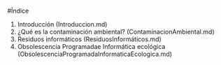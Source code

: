 #Índice
1. Introducción (Introduccion.md)
2. ¿Qué es la contaminación ambiental? (ContaminacionAmbiental.md)
3. Residuos informáticos (ResiduosInformáticos.md)
4. Obsolescencia Programadae Informática ecológica (ObsolescenciaProgramadaInformaticaEcologica.md)
